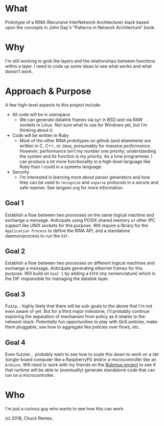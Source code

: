 # What
Prototype of a RINA (Recursive InterNetwork Architecture) stack based upon the concepts in John Day's "Patterns in Network Architecture" book.

# Why
I'm still working to grok the layers and the relationships between functions within a layer. I need to code up some ideas to see what works and what doesn't work.

# Approach & Purpose
A few high-level aspects to this project include:
* All code will be in userspace
  * We can generate datalink frames via `bpf` in BSD and via RAW sockets in Linux. Not sure what to use for Windows yet, but I'm thinking about it.
* Code will be written in Ruby
  * Most of the other RINA prototypes on github (and elsewhere) are written in C, C++, or Java, presumably for *massive performance*. However, performance isn't my number one priority; understanding the system and its function is my priority. As a lone programmer, I can produce a lot more functionality in a high-level language like Ruby than I could in a systems language.
* Security
  * I'm interested in learning more about parser generators and how they can be used to `recognize` and `unparse` protocols in a secure and safe manner. See langsec.org for more information.

## Goal 1
Establish a flow between two processes on the same logical machine and exchange a message. Anticipate using POSIX shared memory or other IPC support like UNIX sockets for this purpose. Will require a library for the `Application Process` to define the RINA API, and a standalone daemon/process to run the `DIF`.

## Goal 2
Establish a flow between two processes on different logical machines and exchange a message. Anticipate generating ethernet frames for this purpose. Will build on `Goal 1` by adding a `DIF0` (my nomenclature) which is the DIF responsible for managing the datalink layer.

## Goal 3
Fuzzy... highly likely that there will be sub-goals to the above that I'm not even aware of yet. But for a third major milestone, I'll probably continue exploring the separation of mechanism from policy as it relates to the network stack. Potentially fun opportunities to play with QoS policies, make them pluggable, see how to aggregate like policies over flows, etc.

## Goal 4
Even fuzzier... probably want to see how to scale this down to work on a `SBC` (single-board computer like a RaspberryPi) and/or a microcontroller like an `Arduino`. Will need to work with my friends on the [Rubinius project](github.com/rubinius/rubinius) to see if that runtime will be able to (eventually) generate standalone code that can run on a microcontroller.

# Who
I'm just a curious guy who wants to see how this can work.


(c) 2018, Chuck Remes.
